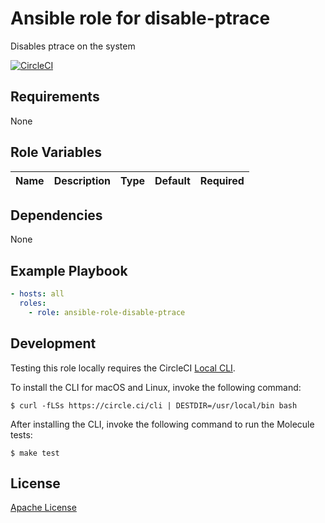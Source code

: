 Ansible role for disable-ptrace
==================================

Disables ptrace on the system

[![CircleCI](https://img.shields.io/circleci/build/github/mongodb-ansible-roles/ansible-role-disable-ptrace/master?style=flat-square)](https://circleci.com/gh/mongodb-ansible-roles/ansible-role-disable-ptrace)

Requirements
------------

None

Role Variables
--------------

| Name | Description | Type | Default | Required |
|------|-------------|:----:|:-------:|:--------:|

Dependencies
------------

None

Example Playbook
----------------

```yaml
- hosts: all
  roles:
    - role: ansible-role-disable-ptrace
```

Development
-----------

Testing this role locally requires the CircleCI [Local CLI](https://circleci.com/docs/2.0/local-cli/).

To install the CLI for macOS and Linux, invoke the following command:

    $ curl -fLSs https://circle.ci/cli | DESTDIR=/usr/local/bin bash

After installing the CLI, invoke the following command to run the Molecule tests:

    $ make test

License
-------

[Apache License](LICENSE)
